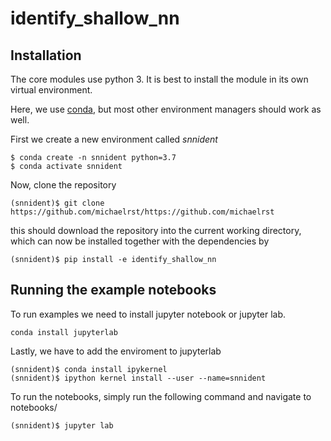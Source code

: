 # identify_shallow_nn


## Installation

The core modules use python 3. It is best to install the module in its own virtual environment.

Here, we use [conda](https://docs.conda.io/en/latest/), but most other environment managers should work as well. 

First we create a new environment called *snnident*
```
$ conda create -n snnident python=3.7
$ conda activate snnident
```
Now, clone the repository 
```
(snnident)$ git clone https://github.com/michaelrst/https://github.com/michaelrst
```
this should download the repository into the current working directory, which can now be installed together with the dependencies by
```
(snnident)$ pip install -e identify_shallow_nn
```



## Running the example notebooks

To run examples we need to install jupyter notebook or jupyter lab. 
```
conda install jupyterlab
```

Lastly, we have to add the enviroment to jupyterlab

```
(snnident)$ conda install ipykernel
(snnident)$ ipython kernel install --user --name=snnident
```

To run the notebooks, simply run the following command and navigate to notebooks/

```
(snnident)$ jupyter lab 
```
